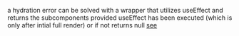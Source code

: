 a hydration error can be solved with a wrapper that utilizes useEffect and returns the subcomponents provided useEffect has been executed (which is only after intial full render) or if not returns null [see](https://www.youtube.com/watch?v=c_-b_isI4vg&t=1500s)